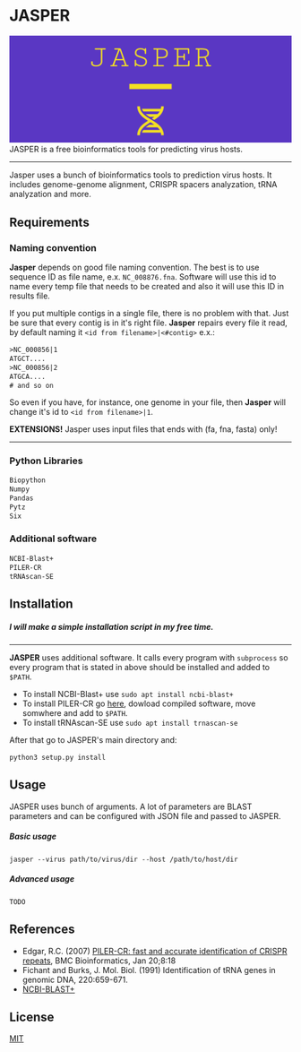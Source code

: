 # JASPER
![JASPER LOGO](https://github.com/777moneymaker/jasper/blob/main/logo.png)
JASPER is a free bioinformatics tools for predicting virus hosts. 

------------

Jasper uses a bunch of bioinformatics tools to prediction virus hosts. It includes genome-genome alignment, CRISPR spacers analyzation, tRNA analyzation and more.


## Requirements
### Naming convention
**Jasper** depends on good file naming convention. The best is to use sequence ID as file name, e.x. `NC_008876.fna`. Software will use this id to name every temp file that needs to be created and also it will use this ID in results file.

If you put multiple contigs in a single file, there is no problem with that. Just be sure that every contig is in it's right file. **Jasper** repairs every file it read, by default naming it `<id from filename>|<#contig>` e.x.:
```
>NC_000856|1
ATGCT....
>NC_000856|2
ATGCA....
# and so on
```
So even if you have, for instance, one genome in your file, then **Jasper** will change it's id to `<id from filename>|1`.

**EXTENSIONS!** Jasper uses input files that ends with (fa, fna, fasta) only!

------------

### Python Libraries
```
Biopython
Numpy
Pandas
Pytz
Six
```
### Additional software
```
NCBI-Blast+
PILER-CR
tRNAscan-SE
```
## Installation
##### *I will make a simple installation script in my free time.*

------------


**JASPER** uses additional software. It calls every program with `subprocess` so every program that is stated in above should be installed and added to `$PATH`. 

* To install NCBI-Blast+ use `sudo apt install ncbi-blast+`
* To install PILER-CR go [here](http://www.drive5.com/pilercr/), dowload compiled software, move somwhere and add to `$PATH`.
* To install tRNAscan-SE use `sudo apt install trnascan-se`


After that go to JASPER's main directory and:
```
python3 setup.py install
```

## Usage
JASPER uses bunch of arguments. A lot of parameters are BLAST parameters and can be configured with JSON file and passed to JASPER.

##### Basic usage
```
jasper --virus path/to/virus/dir --host /path/to/host/dir
```

##### Advanced usage
```
TODO
```


## References
* Edgar, R.C. (2007) [PILER-CR: fast and accurate identification of CRISPR repeats](http://www.ncbi.nlm.nih.gov/pubmed/17239253), BMC Bioinformatics, Jan 20;8:18
* Fichant and Burks, J. Mol. Biol. (1991) Identification of tRNA genes in genomic DNA, 220:659-671.
* [NCBI-BLAST+](https://www.ncbi.nlm.nih.gov/books/NBK279690/)

## License
[MIT](https://choosealicense.com/licenses/mit/)
